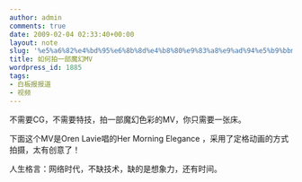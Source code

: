 ```yaml
---
author: admin
comments: true
date: 2009-02-04 02:33:40+00:00
layout: note
slug: '%e5%a6%82%e4%bd%95%e6%8b%8d%e4%b8%80%e9%83%a8%e9%ad%94%e5%b9%bbmv%ef%bc%9f'
title: 如何拍一部魔幻MV
wordpress_id: 1885
tags:
- 白板报报道
- 视频
---
```


不需要CG，不需要特技，拍一部魔幻色彩的MV，你只需要一张床。

下面这个MV是Oren Lavie唱的Her Morning Elegance ，采用了定格动画的方式拍摄，太有创意了！



人生格言：网络时代，不缺技术，缺的是想象力，还有时间。
